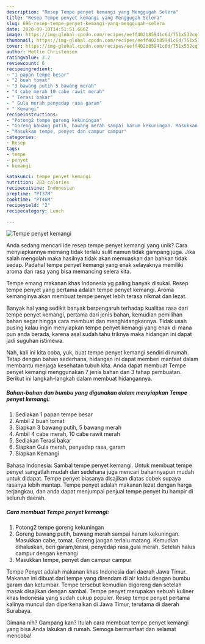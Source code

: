 ```yaml
---
description: "Resep Tempe penyet kemangi yang Menggugah Selera"
title: "Resep Tempe penyet kemangi yang Menggugah Selera"
slug: 696-resep-tempe-penyet-kemangi-yang-menggugah-selera
date: 2020-09-10T14:51:51.666Z
image: https://img-global.cpcdn.com/recipes/eeff402b85941c6d/751x532cq70/tempe-penyet-kemangi-foto-resep-utama.jpg
thumbnail: https://img-global.cpcdn.com/recipes/eeff402b85941c6d/751x532cq70/tempe-penyet-kemangi-foto-resep-utama.jpg
cover: https://img-global.cpcdn.com/recipes/eeff402b85941c6d/751x532cq70/tempe-penyet-kemangi-foto-resep-utama.jpg
author: Hettie Christensen
ratingvalue: 3.2
reviewcount: 6
recipeingredient:
- "1 papan tempe besar"
- "2 buah tomat"
- "3 bawang putih 5 bawang merah"
- "4 cabe merah 10 cabe rawit merah"
- " Terasi bakar"
- " Gula merah penyedap rasa garam"
- " Kemangi"
recipeinstructions:
- "Potong2 tempe goreng kekuningan"
- "Goreng bawang putih, bawang merah sampai harum kekuningan. Masukkan cabe, tomat. Goreng jangan terlalu matang. Kemudian dihaluskan, beri garam,terasi, penyedap rasa,gula merah. Setelah halus campur dengan kemangi"
- "Masukkan tempe, penyet dan campur campur"
categories:
- Resep
tags:
- tempe
- penyet
- kemangi

katakunci: tempe penyet kemangi 
nutrition: 283 calories
recipecuisine: Indonesian
preptime: "PT37M"
cooktime: "PT46M"
recipeyield: "2"
recipecategory: Lunch

---
```



![Tempe penyet kemangi](https://img-global.cpcdn.com/recipes/eeff402b85941c6d/751x532cq70/tempe-penyet-kemangi-foto-resep-utama.jpg)

Anda sedang mencari ide resep tempe penyet kemangi yang unik? Cara menyiapkannya memang tidak terlalu sulit namun tidak gampang juga. Jika salah mengolah maka hasilnya tidak akan memuaskan dan bahkan tidak sedap. Padahal tempe penyet kemangi yang enak selayaknya memiliki aroma dan rasa yang bisa memancing selera kita.

Tempe emang makanan khas Indonesia yg paling banyak disukai. Resep tempe penyet yang pertama adalah tempe penyet kemangi. Aroma kemanginya akan membuat tempe penyet lebih terasa nikmat dan lezat.

Banyak hal yang sedikit banyak berpengaruh terhadap kualitas rasa dari tempe penyet kemangi, pertama dari jenis bahan, kemudian pemilihan bahan segar hingga cara membuat dan menghidangkannya. Tidak usah pusing kalau ingin menyiapkan tempe penyet kemangi yang enak di mana pun anda berada, karena asal sudah tahu triknya maka hidangan ini dapat jadi suguhan istimewa.


Nah, kali ini kita coba, yuk, buat tempe penyet kemangi sendiri di rumah. Tetap dengan bahan sederhana, hidangan ini dapat memberi manfaat dalam membantu menjaga kesehatan tubuh kita. Anda dapat membuat Tempe penyet kemangi menggunakan 7 jenis bahan dan 3 tahap pembuatan. Berikut ini langkah-langkah dalam membuat hidangannya.

<!--inarticleads1-->

##### Bahan-bahan dan bumbu yang digunakan dalam menyiapkan Tempe penyet kemangi:

1. Sediakan 1 papan tempe besar
1. Ambil 2 buah tomat
1. Siapkan 3 bawang putih, 5 bawang merah
1. Ambil 4 cabe merah, 10 cabe rawit merah
1. Sediakan  Terasi bakar
1. Siapkan  Gula merah, penyedap rasa, garam
1. Siapkan  Kemangi


Bahasa Indonesia: Sambal tempe penyet kemangi. Untuk membuat tempe penyet sangatlah mudah dan sedehana juga mencari bahannyapun mudah untuk didapat. Tempe penyet biasanya disajikan diatas cobek supaya rasanya lebih mantap. Tempe penyet adalah makanan lezat dengan harga terjangkau, dan anda dapat menjumpai penjual tempe penyet itu hampir di seluruh daerah. 

<!--inarticleads2-->

##### Cara membuat Tempe penyet kemangi:

1. Potong2 tempe goreng kekuningan
1. Goreng bawang putih, bawang merah sampai harum kekuningan. Masukkan cabe, tomat. Goreng jangan terlalu matang. Kemudian dihaluskan, beri garam,terasi, penyedap rasa,gula merah. Setelah halus campur dengan kemangi
1. Masukkan tempe, penyet dan campur campur


Tempe Penyet adalah makanan khas Indonesia dari daerah Jawa Timur. Makanan ini dibuat dari tempe yang direndam di air kaldu dengan bumbu garam dan ketumbar. Tempe tersebut kemudian digoreng dan setelah masak disajikan dengan sambal. Tempe penyet merupakan sebuah kuliner khas Indonesia yang sudah cukup populer. Resep tempe penyet pertama kalinya muncul dan diperkenalkan di Jawa Timur, terutama di daerah Surabaya. 

Gimana nih? Gampang kan? Itulah cara membuat tempe penyet kemangi yang bisa Anda lakukan di rumah. Semoga bermanfaat dan selamat mencoba!
